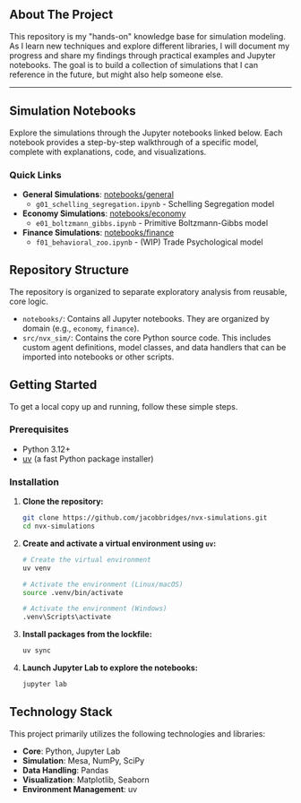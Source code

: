 ## About The Project

This repository is my "hands-on" knowledge base for simulation modeling. As I learn new techniques and explore different libraries, I will document my progress and share my findings through practical examples and Jupyter notebooks. The goal is to build a collection of simulations that I can reference in the future, but might also help someone else.


---

## Simulation Notebooks

Explore the simulations through the Jupyter notebooks linked below. Each notebook provides a step-by-step walkthrough of a specific model, complete with explanations, code, and visualizations.

### Quick Links

* **General Simulations**: [notebooks/general](./notebooks/general)
    * `g01_schelling_segregation.ipynb` - Schelling Segregation model
* **Economy Simulations**: [notebooks/economy](./notebooks/economy)
    * `e01_boltzmann_gibbs.ipynb` - Primitive Boltzmann-Gibbs model
* **Finance Simulations**: [notebooks/finance](./notebooks/finance)
    * `f01_behavioral_zoo.ipynb` - (WIP) Trade Psychological model



## Repository Structure

The repository is organized to separate exploratory analysis from reusable, core logic.

* `notebooks/`: Contains all Jupyter notebooks. They are organized by domain (e.g., `economy`, `finance`).
* `src/nvx_sim/`: Contains the core Python source code. This includes custom agent definitions, model classes, and data handlers that can be imported into notebooks or other scripts.



## Getting Started

To get a local copy up and running, follow these simple steps.

### Prerequisites

* Python 3.12+
* [uv](https://github.com/astral-sh/uv) (a fast Python package installer)

### Installation

1.  **Clone the repository:**
    ```sh
    git clone https://github.com/jacobbridges/nvx-simulations.git
    cd nvx-simulations
    ```

2.  **Create and activate a virtual environment using `uv`:**
    ```sh
    # Create the virtual environment
    uv venv

    # Activate the environment (Linux/macOS)
    source .venv/bin/activate

    # Activate the environment (Windows)
    .venv\Scripts\activate
    ```

3.  **Install packages from the lockfile:**
    ```sh
    uv sync
    ```

4.  **Launch Jupyter Lab to explore the notebooks:**
    ```sh
    jupyter lab
    ```



## Technology Stack

This project primarily utilizes the following technologies and libraries:

* **Core**: Python, Jupyter Lab
* **Simulation**: Mesa, NumPy, SciPy
* **Data Handling**: Pandas
* **Visualization**: Matplotlib, Seaborn
* **Environment Management**: uv
